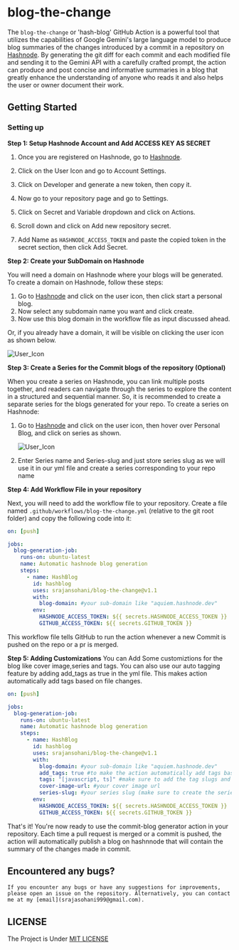 # blog-the-change

The `blog-the-change` or 'hash-blog' GitHub Action is a powerful tool that utilizes the capabilities of Google Gemini's large language model to produce blog summaries of the changes introduced by a commit in a repository on [Hashnode](https://hashnode.com/). By generating the git diff for each commit and each modified file and sending it to the Gemini API with a carefully crafted prompt, the action can produce and post concise and informative summaries in a blog that greatly enhance the understanding of anyone who reads it and also helps the user or owner document their work.

## Getting Started

### Setting up

**Step 1: Setup Hashnode Account and Add ACCESS KEY AS SECRET**

1. Once you are registered on Hashnode, go to [Hashnode](https://hashnode.com).

2. Click on the User Icon and go to Account Settings.

3. Click on Developer and generate a new token, then copy it.

4. Now go to your repository page and go to Settings.
   
5. Click on Secret and Variable dropdown and click on Actions.

6. Scroll down and click on Add new repository secret.

7. Add Name as `HASHNODE_ACCESS_TOKEN` and paste the copied token in the secret section, then click Add Secret.


**Step 2: Create your SubDomain on Hashnode**

You will need a domain on Hashnode where your blogs will be generated. To create a domain on Hashnode, follow these steps:

1. Go to [Hashnode](https://hashnode.com/) and click on the user icon, then click start a personal blog.
2. Now select any subdomain name you want and click create.
3. Now use this blog domain in the workflow file as input discussed ahead.

Or, if you already have a domain, it will be visible on clicking the user icon as shown below.



![User_Icon](https://i.postimg.cc/N0xkZBwT/Screenshot-2024-02-03-at-1-34-11-PM.png)



**Step 3: Create a Series for the Commit blogs of the repository (Optional)**

When you create a series on Hashnode, you can link multiple posts together, and readers can navigate through the series to explore the content in a structured and sequential manner. So, it is recommended to create a separate series for the blogs generated for your repo. To create a series on Hashnode:

1. Go to [Hashnode](https://hashnode.com/) and click on the user icon, then hover over Personal Blog, and click on series as shown.


   ![User_Icon](https://i.postimg.cc/Hn2Z5myV/Hashnode-user-icon.png)



2. Enter Series name and Series-slug and just store series slug as we will use it in our yml file and create a series corresponding to your repo name


**Step 4: Add Workflow File in your repository**

Next, you will need to add the workflow file to your repository. Create a file named `.github/workflows/blog-the-change.yml` (relative to the git root folder) and copy the following code into it:

```yaml
on: [push]

jobs:
  blog-generation-job:
    runs-on: ubuntu-latest
    name: Automatic hashnode blog generation
    steps:
      - name: HashBlog
        id: hashblog
        uses: srajansohani/blog-the-change@v1.1
        with:
          blog-domain: #your sub-domain like "aquiem.hashnode.dev"
        env:
          HASHNODE_ACCESS_TOKEN: ${{ secrets.HASHNODE_ACCESS_TOKEN }}
          GITHUB_ACCESS_TOKEN: ${{ secrets.GITHUB_TOKEN }}
```

 This workflow file tells GitHub to run the action whenever a new Commit is pushed on the repo or a pr is merged.


**Step 5: Adding Customizations**
You can Add Some customiztions for the blog like cover image,series and tags. You can also use our auto tagging feature by adding add_tags as true in the yml file. This makes action automatically add tags based on file changes.

```yaml
on: [push]

jobs:
  blog-generation-job:
    runs-on: ubuntu-latest
    name: Automatic hashnode blog generation
    steps:
      - name: HashBlog
        id: hashblog
        uses: srajansohani/blog-the-change@v1.1
        with:
          blog-domain: #your sub-domain like "aquiem.hashnode.dev"
          add_tags: true #to make the action automatically add tags based on the files changed
          tags: "[javascript, ts]" #make sure to add the tag slugs and not the tag name and also there is a limit of 5 tags on a post
          cover-image-url: #your cover image url
          series-slug: #your series slug (make sure to create the series before adding the slug)
        env:
          HASHNODE_ACCESS_TOKEN: ${{ secrets.HASHNODE_ACCESS_TOKEN }}
          GITHUB_ACCESS_TOKEN: ${{ secrets.GITHUB_TOKEN }}
```

That's it! You're now ready to use the commit-blog generator action in your repository. Each time a pull request is merged or a commit is pushed, the action will automatically publish a blog on hashnnode that will contain the summary of the changes made in commit.

## Encountered any bugs?

    If you encounter any bugs or have any suggestions for improvements, please open an issue on the repository. Alternatively, you can contact me at my [email](srajasohani999@gmail.com).

## LICENSE

The Project is Under [MIT LICENSE](https://github.com/srajansohani/commit-blog-generator?tab=MIT-1-ov-file)

